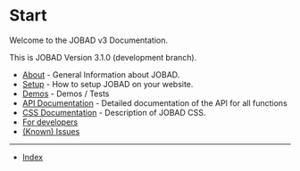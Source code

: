 # Start

Welcome to the JOBAD v3 Documentation. 

This is JOBAD Version 3.1.0 (development branch). 

* [About](about.md) - General Information about JOBAD. 
* [Setup](setup.md) - How to setup JOBAD on your website. 
* [Demos](demos.md) - Demos / Tests
* [API Documentation](api/index.md) - Detailed documentation of the API for all functions
* [CSS Documentation](css.md) - Description of JOBAD CSS. 
* [For developers](dev/index.md)
* [(Known) Issues](issues.md)

---
* [Index](sitemap.md)